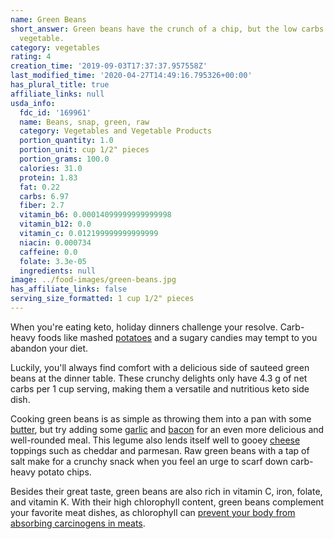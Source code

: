 ```yaml
---
name: Green Beans
short_answer: Green beans have the crunch of a chip, but the low carbs of a keto-friendly
  vegetable.
category: vegetables
rating: 4
creation_time: '2019-09-03T17:37:37.957558Z'
last_modified_time: '2020-04-27T14:49:16.795326+00:00'
has_plural_title: true
affiliate_links: null
usda_info:
  fdc_id: '169961'
  name: Beans, snap, green, raw
  category: Vegetables and Vegetable Products
  portion_quantity: 1.0
  portion_unit: cup 1/2" pieces
  portion_grams: 100.0
  calories: 31.0
  protein: 1.83
  fat: 0.22
  carbs: 6.97
  fiber: 2.7
  vitamin_b6: 0.00014099999999999998
  vitamin_b12: 0.0
  vitamin_c: 0.012199999999999999
  niacin: 0.000734
  caffeine: 0.0
  folate: 3.3e-05
  ingredients: null
image: ../food-images/green-beans.jpg
has_affiliate_links: false
serving_size_formatted: 1 cup 1/2" pieces
---
```


When you're eating keto, holiday dinners challenge your resolve. Carb-heavy foods like mashed [potatoes](/potatoes) and a sugary candies may tempt to you abandon your diet.

Luckily, you'll always find comfort with a delicious side of sauteed green beans at the dinner table. These crunchy delights only have 4.3 g of net carbs per 1 cup serving, making them a versatile and nutritious keto side dish.

Cooking green beans is as simple as throwing them into a pan with some [butter](/butter), but try adding some [garlic](/garlic) and [bacon](/bacon) for an even more delicious and well-rounded meal. This legume also lends itself well to gooey [cheese](/cheese) toppings such as cheddar and parmesan. Raw green beans with a tap of salt make for a crunchy snack when you feel an urge to scarf down carb-heavy potato chips.

Besides their great taste, green beans are also rich in vitamin C, iron, folate, and vitamin K. With their high chlorophyll content, green beans complement your favorite meat dishes, as chlorophyll can [prevent your body from absorbing carcinogens in meats](https://lpi.oregonstate.edu/mic/dietary-factors/phytochemicals/chlorophyll-chlorophyllin#biological-activities).
